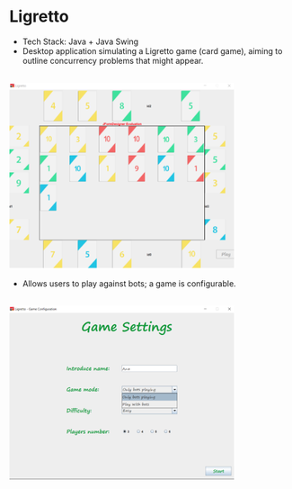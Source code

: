 # Ligretto

* Tech Stack: Java + Java Swing
* Desktop application simulating a Ligretto game (card game), aiming to outline concurrency problems that might appear.
<br>
<img src="media/game.png" width="400">

* Allows users to play against bots; a game is configurable.
<br>
<img src="media/config.png" width="400">

